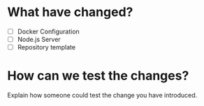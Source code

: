 # What have changed?

- [ ] Docker Configuration
- [ ] Node.js Server
- [ ] Repository template

# How can we test the changes?
Explain how someone could test the change you have introduced.